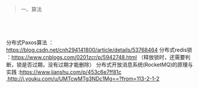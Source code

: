 >一、算法
```




```


分布式Paxos算法 ： https://blog.csdn.net/cnh294141800/article/details/53768464
分布式redis锁 ：https://www.cnblogs.com/0201zcr/p/5942748.html （释放锁时，还需要判断，锁是否过期，没有过期才能删除）
分布式开放消息系统(RocketMQ)的原理与实践 :https://www.jianshu.com/p/453c6e7ff81c ,http://i.youku.com/u/UMTcwMTg3NDc1Mg==?from=113-2-1-2



        


